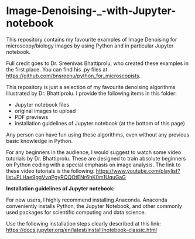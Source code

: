 # Image-Denoising-_-with-Jupyter-notebook
This repository contains my favourite examples of Image Denoising for microscopy/biology images by using Python and in particular Jupyter notebook. 

Full credit goes to Dr. Sreenivas Bhattiprolu, who created these examples in the first place. You can find his .py files at https://github.com/bnsreenu/python_for_microscopists. 

This repository is just a selection of my favourite denoising algorithms illustrated by Dr. Bhattiprolu. 
I provide the following items in this folder: 
- Jupyter notebook files
- original images to upload
- PDF previews 
- installation guidelines of Jupyter notebook (at the bottom of this page) 

Any person can have fun using these algorithms, even without any previous basic knowledge in Python. 

For any beginners in the audience, I would suggest to watch some video tutorials by Dr. Bhattiprolu. 
These are designed to train absolute beginners on Python coding with a special emphasis on image analysis. 
The link to these video tutorials is the following:
https://www.youtube.com/playlist?list=PLHae9ggVvqPgyRQQOtENr6hK0m1UquGaG



**Installation guidelines of Jupyter notebook:**

For new users, I highly recommend installing Anaconda. 
Anaconda conveniently installs Python, the Jupyter Notebook, and other commonly used packages for scientific computing and data science.

Use the following installation steps clearly described at this link:
https://docs.jupyter.org/en/latest/install/notebook-classic.html
